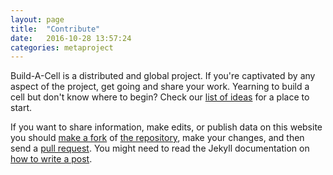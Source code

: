 ```yaml
---
layout: page
title:  "Contribute"
date:   2016-10-28 13:57:24
categories: metaproject
---
```


Build-A-Cell is a distributed and global project. If you're captivated by any aspect of the project, get going and share your work. Yearning to build a cell but don't know where to begin? Check our [list of ideas](http://buildacell.io/engineering/2016/10/28/bootsequence.html) for a place to start.

If you want to share information, make edits, or publish data on this website you should <a href="https://help.github.com/articles/fork-a-repo/">make a fork</a> of <a href="https://github.com/BuildACell/engineering">the repository</a>, make your changes, and then send a <a href="https://help.github.com/articles/about-pull-requests/">pull request</a>. You might need to read the Jekyll documentation on <a href="https://jekyllrb.com/docs/posts/">how to write a post</a>.
